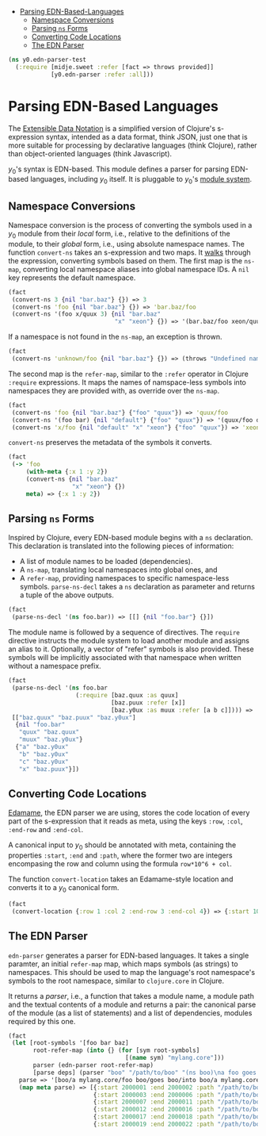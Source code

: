 * [Parsing EDN-Based-Languages](#parsing-edn-based-languages)
  * [Namespace Conversions](#namespace-conversions)
  * [Parsing `ns` Forms](#parsing-`ns`-forms)
  * [Converting Code Locations](#converting-code-locations)
  * [The EDN Parser](#the-edn-parser)
```clojure
(ns y0.edn-parser-test
  (:require [midje.sweet :refer [fact => throws provided]]
            [y0.edn-parser :refer :all]))

```
# Parsing EDN-Based Languages

The [Extensible Data Notation](https://github.com/edn-format/edn) is a
simplified version of Clojure's s-expression syntax, intended as a data
format, think JSON, just one that is more suitable for processing by
declarative languages (think Clojure), rather than object-oriented languages
(think Javascript).

$y_0$'s syntax is EDN-based. This module defines a parser for parsing
EDN-based languages, including $y_0$ itself. It is pluggable to $y_0$'s
[module system](modules.md).

## Namespace Conversions

Namespace conversion is the process of converting the symbols used in a $y_0$ module from their
_local_ form, i.e., relative to the definitions of the module, to their _global_ form,
i.e., using absolute namespace names.
The function `convert-ns` takes an s-expression and two maps.
It [walks](term_utils.md#meta-preserving-postwalk) through the expression, converting symbols
based on them.
The first map is the `ns-map`, converting local namespace aliases into global namespace IDs.
A `nil` key represents the default namespace.
```clojure
(fact
 (convert-ns 3 {nil "bar.baz"} {}) => 3
 (convert-ns 'foo {nil "bar.baz"} {}) => 'bar.baz/foo
 (convert-ns '(foo x/quux 3) {nil "bar.baz"
                              "x" "xeon"} {}) => '(bar.baz/foo xeon/quux 3))

```
If a namespace is not found in the `ns-map`, an exception is thrown.
```clojure
(fact
 (convert-ns 'unknown/foo {nil "bar.baz"} {}) => (throws "Undefined namespace: unknown"))

```
The second map is the `refer-map`, similar to the `:refer` operator in Clojure `:require` expressions.
It maps the names of namspace-less symbols into namespaces they are provided with, as override over
the `ns-map`.
```clojure
(fact
 (convert-ns 'foo {nil "bar.baz"} {"foo" "quux"}) => 'quux/foo
 (convert-ns '(foo bar) {nil "default"} {"foo" "quux"}) => '(quux/foo default/bar)
 (convert-ns 'x/foo {nil "default" "x" "xeon"} {"foo" "quux"}) => 'xeon/foo)

```
`convert-ns` preserves the metadata of the symbols it converts.
```clojure
(fact
 (-> 'foo
     (with-meta {:x 1 :y 2})
     (convert-ns {nil "bar.baz"
                  "x" "xeon"} {})
     meta) => {:x 1 :y 2})

```
## Parsing `ns` Forms

Inspired by Clojure, every EDN-based module begins with a `ns` declaration.
This declaration is translated into the following pieces of information:
* A list of module names to be loaded (dependencies).
* A `ns-map`, translating local namespaces into global ones, and
* A `refer-map`, providing namespaces to specific namespace-less symbols.
`parse-ns-decl` takes a `ns` declaration as parameter and returns a tuple of the above outputs.
```clojure
(fact
 (parse-ns-decl '(ns foo.bar)) => [[] {nil "foo.bar"} {}])

```
The module name is followed by a sequence of directives. The `require` directive instructs the module system
to load another module and assigns an alias to it.
Optionally, a vector of "refer" symbols is also provided.
These symbols will be implicitly associated with that namespace when written without a namespace prefix.
```clojure
(fact
 (parse-ns-decl '(ns foo.bar
                   (:require [baz.quux :as quux]
                             [baz.puux :refer [x]]
                             [baz.y0ux :as muux :refer [a b c]]))) =>
 [["baz.quux" "baz.puux" "baz.y0ux"]
  {nil "foo.bar"
   "quux" "baz.quux"
   "muux" "baz.y0ux"}
  {"a" "baz.y0ux"
   "b" "baz.y0ux"
   "c" "baz.y0ux"
   "x" "baz.puux"}])

```
## Converting Code Locations

[Edamame](https://github.com/borkdude/edamame), the EDN parser we are using,
stores the code location of every part of the s-expression that it reads as
meta, using the keys `:row`, `:col`, `:end-row` and `:end-col`.

A canonical input to $y_0$ should be annotated with meta, containing the
properties `:start`, `:end` and `:path`, where the former two are integers
encompasing the row and column using the formula `row*10^6 + col`.

The function `convert-location` takes an Edamame-style location and converts
it to a $y_0$ canonical form.
```clojure
(fact
 (convert-location {:row 1 :col 2 :end-row 3 :end-col 4}) => {:start 1000002 :end 3000004})

```
## The EDN Parser

`edn-parser` generates a parser for EDN-based languages. It takes a single
paramter, an initial `refer-map` map, which maps symbols (as strings) to
namespaces. This should be used to map the language's root namespace's
symbols to the root namespace, similar to `clojure.core` in Clojure.

It returns a _parser_, i.e., a function that takes a module name, a module
path and the textual contents of a module and returns a pair: the canonical
parse of the module (as a list of statements) and a list of dependencies,
modules required by this one.
```clojure
(fact
 (let [root-symbols '[foo bar baz]
       root-refer-map (into {} (for [sym root-symbols]
                                 [(name sym) "mylang.core"]))
       parser (edn-parser root-refer-map)
       [parse deps] (parser "boo" "/path/to/boo" "(ns boo)\na foo goes into a bar")]
   parse => '[boo/a mylang.core/foo boo/goes boo/into boo/a mylang.core/bar]
   (map meta parse) => [{:start 2000001 :end 2000002 :path "/path/to/boo"}
                        {:start 2000003 :end 2000006 :path "/path/to/boo"}
                        {:start 2000007 :end 2000011 :path "/path/to/boo"}
                        {:start 2000012 :end 2000016 :path "/path/to/boo"}
                        {:start 2000017 :end 2000018 :path "/path/to/boo"}
                        {:start 2000019 :end 2000022 :path "/path/to/boo"}]))
```

